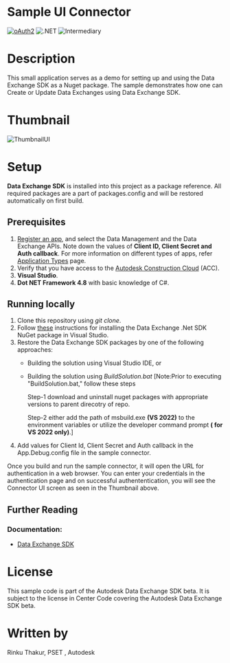 
# Sample UI Connector

[![oAuth2](https://img.shields.io/badge/oAuth2-v2-green.svg)](http://developer.autodesk.com/)
![.NET](https://img.shields.io/badge/.NET%20Framework-4.8-blue.svg)
![Intermediary](https://img.shields.io/badge/Level-Intermediary-lightblue.svg)

# Description
This small application serves as a demo for setting up and using the Data Exchange SDK as a Nuget package. The sample demonstrates how one can Create or Update Data Exchanges using Data Exchange SDK.

# Thumbnail
![ThumbnailUI](https://github.com/autodesk-platform-services/aps-dataexchange-connector/assets/143052260/d20d7bea-4ee0-47a4-bb18-0e7d77af0497)

# Setup
**Data Exchange SDK** is installed into this project as a package reference. All required packages are a part of packages.config and will be restored automatically on first build.

## Prerequisites
1. [Register an app](https://aps.autodesk.com/myapps/), and select the Data Management and the Data Exchange APIs. Note down the values of **Client ID, Client Secret and Auth callback**. For more information on different types of apps, refer [Application Types](https://aps.autodesk.com/en/docs/oauth/v2/developers_guide/App-types/) page.
2. Verify that you have access to the [Autodesk Construction Cloud](https://acc.autodesk.com/) (ACC).
3. **Visual Studio**.
4. **Dot NET Framework 4.8** with basic knowledge of C#.

## Running locally
1. Clone this repository using *git clone*.
2. Follow [these](https://aps.autodesk.com/en/docs/dx-sdk-beta/v1/developers_guide/installing_the_sdk/#procedure) instructions for installing the Data Exchange .Net SDK NuGet package in Visual Studio.
3. Restore the Data Exchange SDK packages by one of the following approaches:
    * Building the solution using Visual Studio IDE, or 
    * Building the solution using *BuildSolution.bat* [Note:Prior to executing "BuildSolution.bat," follow these steps
      
      Step-1 download and uninstall nuget packages with appropriate versions to parent direcotry of repo.
      
      Step-2  either add the path of msbuild.exe **(VS 2022)** to the environment variables or utilize the developer command prompt **( for VS 2022 only)**.]
4. Add values for Client Id, Client Secret and Auth callback in the App.Debug.config file in the sample connector.

Once you build and run the sample connector, it will open the URL for authentication in a web browser. 
You can enter your credentials in the authentication page and on successful authententication, you will see the Connector UI screen as seen in the Thumbnail above. 

## Further Reading
### Documentation:
* [Data Exchange SDK](https://aps.autodesk.com/en/docs/dx-sdk-beta/v1/developers_guide/overview/) 

# License
This sample code is part of the Autodesk Data Exchange SDK beta. It is subject to the license in Center Code covering the Autodesk Data Exchange SDK beta.

# Written by
Rinku Thakur, PSET , Autodesk
